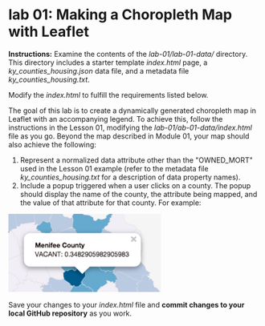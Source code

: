 # lab 01: Making a Choropleth Map with Leaflet

**Instructions:** Examine the contents of the *lab-01/lab-01-data/* directory. This directory includes a starter template *index.html* page, a *ky_counties_housing.json* data file, and a metadata file *ky_counties_housing.txt*.

Modify the *index.html* to fulfill the requirements listed below. 

The goal of this lab is to create a dynamically generated choropleth map in Leaflet with an accompanying legend. To achieve this, follow the instructions in the Lesson 01, modifying the *lab-01/ab-01-data/index.html* file as you go. Beyond the map described in Module 01, your map should also achieve the following:

1. Represent a normalized data attribute other than the "OWNED_MORT" used in the Lesson 01 example (refer to the metadata file *ky_counties_housing.txt* for a description of data property names).
2. Include a popup triggered when a user clicks on a county. The popup should display the name of the county, the attribute being mapped, and the value of that attribute for that county. For example:

![Example of popup](lab-01-graphics/popup.png)

Save your changes to your *index.html* file and **commit changes to your local GitHub repository** as you work. 
